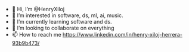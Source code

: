 - 👋 Hi, I’m @HenryXiloj
- 👀 I’m interested in software, ds, ml, ai, music. 
- 🌱 I’m currently learning software and ds.
- 💞️ I’m looking to collaborate on everything
- 📫 How to reach me https://www.linkedin.com/in/henry-xiloj-herrera-93b9b473/

<!---
HenryXiloj/HenryXiloj is a ✨ special ✨ repository because its `README.md` (this file) appears on your GitHub profile.
You can click the Preview link to take a look at your changes.
--->
